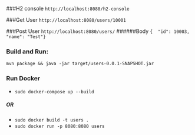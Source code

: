 
###H2 console
`http://localhost:8080/h2-console`



###Get User
`http://localhost:8080/users/10001`


###Post User
`http://localhost:8080/users/`
######Body
`{  "id": 10003,  "name": "Test"}`



### Build and Run:
`mvn package && java -jar target/users-0.0.1-SNAPSHOT.jar`

### Run Docker

- `sudo docker-compose up --build`

##### OR
- `sudo docker build -t users .`
- `sudo docker run -p 8080:8080 users`